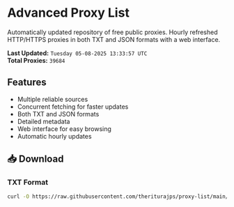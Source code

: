 # Advanced Proxy List

Automatically updated repository of free public proxies. Hourly refreshed HTTP/HTTPS proxies in both TXT and JSON formats with a web interface.

**Last Updated:** `Tuesday 05-08-2025 13:33:57 UTC`  
**Total Proxies:** `39684`

## Features
- Multiple reliable sources
- Concurrent fetching for faster updates
- Both TXT and JSON formats
- Detailed metadata
- Web interface for easy browsing
- Automatic hourly updates

## 📥 Download

### TXT Format
```bash
curl -O https://raw.githubusercontent.com/theriturajps/proxy-list/main/proxies.txt